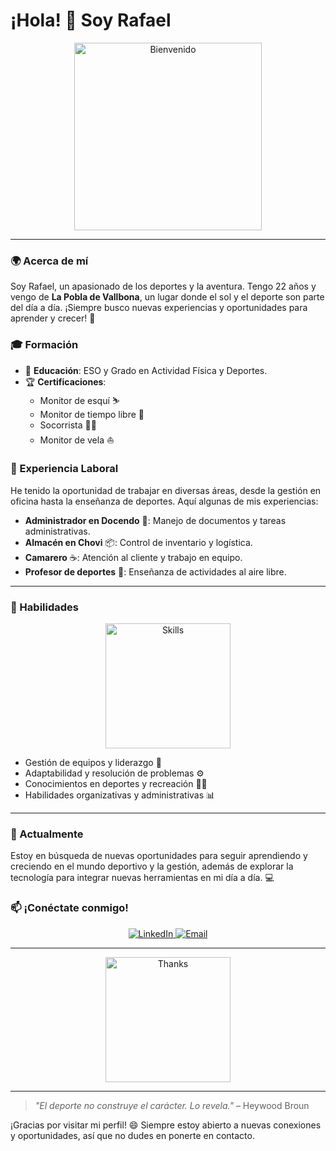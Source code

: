 # ¡Hola! 👋 Soy Rafael

<div align="center">
  <img src="https://media.giphy.com/media/vFKqnCdLPNOKc/giphy.gif" alt="Bienvenido" width="300"/>
</div>

---

### 🌍 Acerca de mí

Soy Rafael, un apasionado de los deportes y la aventura. Tengo 22 años y vengo de **La Pobla de Vallbona**, un lugar donde el sol y el deporte son parte del día a día. ¡Siempre busco nuevas experiencias y oportunidades para aprender y crecer! 🚀

### 🎓 Formación

- 📘 **Educación**: ESO y Grado en Actividad Física y Deportes.
- 🏆 **Certificaciones**:
  - Monitor de esquí ⛷️
  - Monitor de tiempo libre 🎈
  - Socorrista 🏊‍♂️
  - Monitor de vela ⛵

### 💼 Experiencia Laboral

He tenido la oportunidad de trabajar en diversas áreas, desde la gestión en oficina hasta la enseñanza de deportes. Aquí algunas de mis experiencias:

- **Administrador en Docendo** 🏢: Manejo de documentos y tareas administrativas.
- **Almacén en Chovi** 📦: Control de inventario y logística.
- **Camarero** ☕: Atención al cliente y trabajo en equipo.
- **Profesor de deportes** 🏀: Enseñanza de actividades al aire libre.

---

### 🚀 Habilidades

<div align="center">
  <img src="https://media.giphy.com/media/5xaOcLGvzHxDKjufnLW/giphy.gif" alt="Skills" width="200"/>
</div>

- Gestión de equipos y liderazgo 🏅
- Adaptabilidad y resolución de problemas ⚙️
- Conocimientos en deportes y recreación 🏃‍♂️
- Habilidades organizativas y administrativas 📊

---

### 🌱 Actualmente

Estoy en búsqueda de nuevas oportunidades para seguir aprendiendo y creciendo en el mundo deportivo y la gestión, además de explorar la tecnología para integrar nuevas herramientas en mi día a día. 💻

### 📫 ¡Conéctate conmigo!

<div align="center">
  <a href="https://www.linkedin.com/in/rafael-username">
    <img src="https://img.shields.io/badge/LinkedIn-0077B5?style=for-the-badge&logo=linkedin&logoColor=white" alt="LinkedIn"/>
  </a>
  <a href="mailto:tuemail@example.com">
    <img src="https://img.shields.io/badge/Email-D14836?style=for-the-badge&logo=gmail&logoColor=white" alt="Email"/>
  </a>
</div>

---

<div align="center">
  <img src="https://media.giphy.com/media/l0MYt5jPR6QX5pnqM/giphy.gif" alt="Thanks" width="200"/>
</div>

---

> _"El deporte no construye el carácter. Lo revela."_ – Heywood Broun

¡Gracias por visitar mi perfil! 😄 Siempre estoy abierto a nuevas conexiones y oportunidades, así que no dudes en ponerte en contacto.

